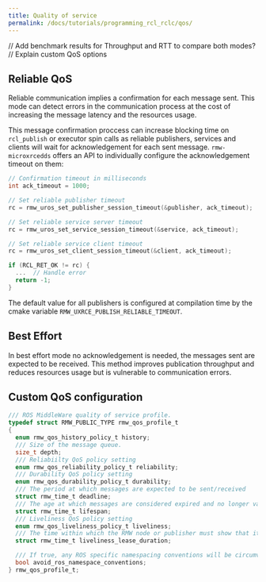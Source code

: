 ```yaml
---
title: Quality of service
permalink: /docs/tutorials/programming_rcl_rclc/qos/
---
```


// Add benchmark results for Throughput and RTT to compare both modes?  
// Explain custom QoS options
  
## <a name="qos"/>Reliable QoS

Reliable communication implies a confirmation for each message sent. This mode can detect errors in the communication process at the cost of increasing the message latency and the resources usage.

This message confirmation proccess can increase blocking time on `rcl_publish` or executor spin calls as reliable publishers, services and clients will wait for acknowledgement for each sent message. `rmw-microxrcedds` offers an API to individually configure the acknowledgement timeout on them:

  ```C
  // Confirmation timeout in milliseconds
  int ack_timeout = 1000; 

  // Set reliable publisher timeout
  rc = rmw_uros_set_publisher_session_timeout(&publisher, ack_timeout);

  // Set reliable service server timeout
  rc = rmw_uros_set_service_session_timeout(&service, ack_timeout);

  // Set reliable service client timeout
  rc = rmw_uros_set_client_session_timeout(&client, ack_timeout);

  if (RCL_RET_OK != rc) {
    ...  // Handle error
    return -1;
  }
  ```
  
  The default value for all publishers is configured at compilation time by the cmake variable `RMW_UXRCE_PUBLISH_RELIABLE_TIMEOUT`.

## <a name="qos"/>Best Effort

In best effort mode no acknowledgement is needed, the messages sent are expected to be received. This method improves publication throughput and reduces resources usage but is vulnerable to communication errors.

## <a name="qos"/>Custom QoS configuration

```C
/// ROS MiddleWare quality of service profile.
typedef struct RMW_PUBLIC_TYPE rmw_qos_profile_t
{
  enum rmw_qos_history_policy_t history;
  /// Size of the message queue.
  size_t depth;
  /// Reliabiilty QoS policy setting
  enum rmw_qos_reliability_policy_t reliability;
  /// Durability QoS policy setting
  enum rmw_qos_durability_policy_t durability;
  /// The period at which messages are expected to be sent/received
  struct rmw_time_t deadline;
  /// The age at which messages are considered expired and no longer valid
  struct rmw_time_t lifespan;
  /// Liveliness QoS policy setting
  enum rmw_qos_liveliness_policy_t liveliness;
  /// The time within which the RMW node or publisher must show that it is alive
  struct rmw_time_t liveliness_lease_duration;

  /// If true, any ROS specific namespacing conventions will be circumvented.
  bool avoid_ros_namespace_conventions;
} rmw_qos_profile_t;

```
